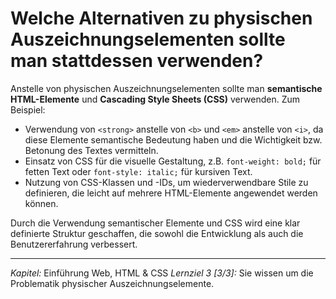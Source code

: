 # Welche Alternativen zu physischen Auszeichnungselementen sollte man stattdessen verwenden?

Anstelle von physischen Auszeichnungselementen sollte man **semantische HTML-Elemente** und **Cascading Style Sheets (CSS)** verwenden. Zum Beispiel:
  - Verwendung von `<strong>` anstelle von `<b>` und `<em>` anstelle von `<i>`, da diese Elemente semantische Bedeutung haben und die Wichtigkeit bzw. Betonung des Textes vermitteln.
  - Einsatz von CSS für die visuelle Gestaltung, z.B. `font-weight: bold;` für fetten Text oder `font-style: italic;` für kursiven Text.
  - Nutzung von CSS-Klassen und -IDs, um wiederverwendbare Stile zu definieren, die leicht auf mehrere HTML-Elemente angewendet werden können.

Durch die Verwendung semantischer Elemente und CSS wird eine klar definierte Struktur geschaffen, die sowohl die Entwicklung als auch die Benutzererfahrung verbessert.

---

_Kapitel:_ Einführung Web, HTML & CSS
_Lernziel 3 \[3/3\]:_ Sie wissen um die Problematik physischer Auszeichnungselemente.
